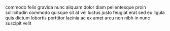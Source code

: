 commodo felis gravida nunc aliquam dolor diam pellentesque proin sollicitudin
commodo quisque sit at vel luctus justo feugiat erat sed eu ligula quis dictum
lobortis porttitor lacinia ac ex amet arcu non nibh in nunc suscipit velit